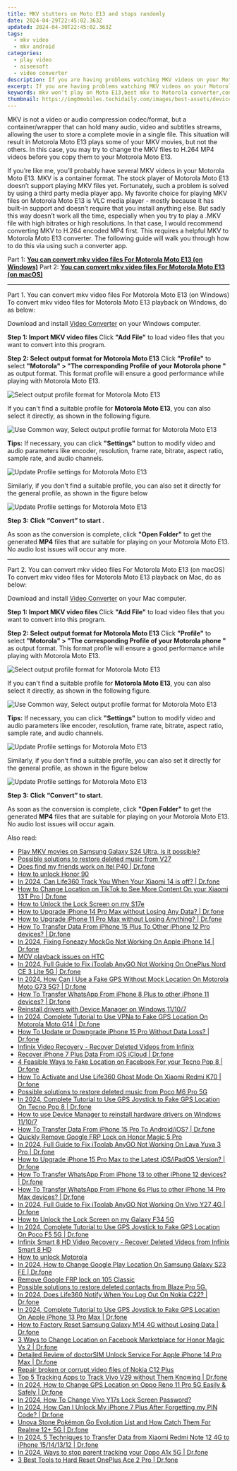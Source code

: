 ```yaml
---
title: MKV stutters on Moto E13 and stops randomly
date: 2024-04-29T22:45:02.363Z
updated: 2024-04-30T22:45:02.363Z
tags: 
  - mkv video
  - mkv android
categories: 
  - play video
  - aiseesoft
  - video converter
description: If you are having problems watching MKV videos on your Motorola Moto E13, you may wish to read this tutorial. It explains a workaround to convert MKV to H.264 MP4 for viewing on Motorola Moto E13 fluently.
excerpt: If you are having problems watching MKV videos on your Motorola Moto E13, you may wish to read this tutorial. It explains a workaround to convert MKV to H.264 MP4 for viewing on Motorola Moto E13 fluently.
keywords: mkv won't play on Moto E13,best mkv to Motorola converter,convert MKV for Motorola Moto E13 playing,Motorola can't play mkv,watch mkv on Moto E13,play mkv on Motorola,video to mkv converter for android,convert 4k video to 1080p android,how to converter 720p to mkv on android,mkv converter android 2018,mkv codec vlc android,4k video converter for android
thumbnail: https://img0mobiles.techidaily.com/images/best-assets/devices/motorola/motorola-moto-e13/5.jpg
---
```


<div class="atpl-content atpl-for-aiseesoft-video-converter play-mkv-on-android">

<div class="atpl-post-description-part-1">
<div class="tpl-content-sub-paragraph-normal">
  <p>
    MKV is not a video or audio compression codec/format, but a container/wrapper that can hold many audio, video and subtitles streams, allowing the user to store a complete movie in a single file. This situation will result in Motorola Moto E13 plays some of your MKV movies, but not the others. In this case, you may try to change the MKV files to H.264 MP4 videos before you copy them to your Motorola Moto E13.
  </p>
</div>
</div>



<div class="atpl-post-description-part-2">
<div class="tpl-content-sub-paragraph-content">
  <p>
    If you’re like me, you’ll probably have several MKV videos in your Motorola Moto E13. MKV is a container format. The stock player of Motorola Moto E13 doesn’t support playing MKV files yet. Fortunately, such a problem is solved by using a third party media player app. My favorite choice for playing MKV files on Motorola Moto E13 is VLC media player - mostly because it has built-in support and doesn’t require that you install anything else. But sadly this way doesn’t work all the time, especially when you try to play a .MKV file with high bitrates or high resolutions. In that case, I would recommend converting MKV to H.264 encoded MP4 first. This requires a helpful MKV to Motorola Moto E13 converter. The following guide will walk you through how to do this via using such a converter app.
  </p>
</div>
</div>


Part 1: <strong><a href="#p1">You can convert mkv video files For Motorola Moto E13 (on Windows)</a></strong>
Part 2: <strong><a href="#p2">You can convert mkv video files For Motorola Moto E13 (on macOS)</a></strong>



<!-- Part 1 -->
<a id="p1" name="p1" ></a><hr>

<div class="atpl-step-part-style">Part 1. You can convert mkv video files For Motorola Moto E13 (on Windows)</div>
To convert mkv video files for Motorola Moto E13 playback on Windows, do as below:

Download and install <a class="atpl-step-content-a-style" href="https://tools.techidaily.com/aiseesoft-total-video-converter/" >Video Converter</a> on your Windows computer.

<strong>Step 1: Import MKV video files </strong>
Click <b>"Add File"</b> to load video files that you want to convert into this program.

<strong>Step 2: Select output format for Motorola Moto E13</strong>
Click <b>"Profile"</b> to select <b>"Motorola" > "The corresponding Profile of your Motorola phone "</b> as output format. This format profile will ensure a good performance while playing with Motorola Moto E13.

<img src="https://tools.techidaily.com/images/apps/aiseesoft/video-converter/devices/moto/fv.mp4/win/profile-5.png" class="atpl-imgstyle" alt="Select output profile format for Motorola Moto E13" />

If you can't find a suitable profile for **Motorola Moto E13**, you can also select it directly, as shown in the following figure.

<img src="https://tools.techidaily.com/images/apps/aiseesoft/video-converter/devices/common_android/fv.mp4/win/profile.png" class="atpl-imgstyle" alt="Use Common way, Select output profile format for Motorola Moto E13" />

<strong>Tips:</strong>
If necessary, you can click <b>"Settings"</b> button to modify video and audio parameters like encoder, resolution, frame rate, bitrate, aspect ratio, sample rate, and audio channels. 

<img src="https://tools.techidaily.com/images/apps/aiseesoft/video-converter/devices/moto/fv.mp4/win/settings.png" class="atpl-imgstyle"  alt="Update Profile settings for Motorola Moto E13" />

Similarly, if you don't find a suitable profile, you can also set it directly for the general profile, as shown in the figure below

<img src="https://tools.techidaily.com/images/apps/aiseesoft/video-converter/devices/common_android/fv.mp4/win/settings.png" class="atpl-imgstyle"  alt="Update Profile settings for Motorola Moto E13" />

<strong>Step 3: Click “Convert” to start .</strong>

As soon as the conversion is complete, click <b>"Open Folder"</b> to get the generated <b>MP4</b> files that are suitable for playing on your Motorola Moto E13. No audio lost issues will occur any more.

<!-- Part 2 -->
<a id="p2" name="p2"></a><hr>

<div class="atpl-step-part-style">Part 2. You can convert mkv video files For Motorola Moto E13 (on macOS)</div>
To convert mkv video files for Motorola Moto E13 playback on Mac, do as below:

Download and install <a class="atpl-step-content-a-style" href="https://tools.techidaily.com/aiseesoft-total-video-converter/" >Video Converter</a> on your Mac computer.

<strong>Step 1: Import MKV video files </strong>
Click <b>"Add File"</b> to load video files that you want to convert into this program.

<strong>Step 2: Select output format for Motorola Moto E13</strong>
Click <b>"Profile"</b> to select <b>"Motorola" > "The corresponding Profile of your Motorola phone "</b> as output format. This format profile will ensure a good performance while playing with Motorola Moto E13.

<img src="https://tools.techidaily.com/images/apps/aiseesoft/video-converter/devices/moto/fv.mp4/mac/profile.png" class="atpl-imgstyle" alt="Select output profile format for Motorola Moto E13" />

If you can't find a suitable profile for **Motorola Moto E13**, you can also select it directly, as shown in the following figure.

<img src="https://tools.techidaily.com/images/apps/aiseesoft/video-converter/devices/common_android/fv.mp4/mac/profile.png" class="atpl-imgstyle" alt="Use Common way, Select output profile format for Motorola Moto E13" />

<strong>Tips:</strong>
If necessary, you can click <b>"Settings"</b> button to modify video and audio parameters like encoder, resolution, frame rate, bitrate, aspect ratio, sample rate, and audio channels. 

<img src="https://tools.techidaily.com/images/apps/aiseesoft/video-converter/devices/moto/fv.mp4/mac/settings.png" class="atpl-imgstyle"  alt="Update Profile settings for Motorola Moto E13" />

Similarly, if you don't find a suitable profile, you can also set it directly for the general profile, as shown in the figure below

<img src="https://tools.techidaily.com/images/apps/aiseesoft/video-converter/devices/common_android/fv.mp4/win/settings.png" class="atpl-imgstyle"  alt="Update Profile settings for Motorola Moto E13" />

<strong>Step 3: Click “Convert” to start.</strong>

As soon as the conversion is complete, click <b>"Open Folder"</b> to get the generated <b>MP4</b> files that are suitable for playing on your Motorola Moto E13. No audio lost issues will occur again.



<div class="atpl-post-end">
  <div class="atpl-post-device-model-description">
    
  </div>
</div>

<ins class="adsbygoogle"
     style="display:block"
     data-ad-client="ca-pub-7571918770474297"
     data-ad-slot="8358498916"
     data-ad-format="auto"
     data-full-width-responsive="true"></ins>


</div>
<ins class="adsbygoogle"
    style="display:block"
    data-ad-format="autorelaxed"
    data-ad-client="ca-pub-7571918770474297"
    data-ad-slot="1223367746"></ins>

<span class="atpl-alsoreadstyle">Also read:</span>
<div><ul>
<li><a href="https://review-topics.techidaily.com/play-mkv-movies-on-samsung-galaxy-s24-ultra-is-it-possible-by-aiseesoft-video-converter-play-mkv-on-android/"><u>Play MKV movies on Samsung Galaxy S24 Ultra, is it possible?</u></a></li>
<li><a href="https://review-topics.techidaily.com/possible-solutions-to-restore-deleted-music-from-v27-by-fonelab-android-recover-music/"><u>Possible solutions to restore deleted music from V27</u></a></li>
<li><a href="https://review-topics.techidaily.com/does-find-my-friends-work-on-itel-p40-drfone-by-drfone-virtual-android/"><u>Does find my friends work on Itel P40 | Dr.fone</u></a></li>
<li><a href="https://review-topics.techidaily.com/how-to-unlock-honor-90-by-drfone-android-unlock-android-unlock/"><u>How to unlock Honor 90</u></a></li>
<li><a href="https://review-topics.techidaily.com/in-2024-can-life360-track-you-when-your-xiaomi-14-is-off-drfone-by-drfone-virtual-android/"><u>In 2024, Can Life360 Track You When Your Xiaomi 14 is off? | Dr.fone</u></a></li>
<li><a href="https://review-topics.techidaily.com/how-to-change-location-on-tiktok-to-see-more-content-on-your-xiaomi-13t-pro-drfone-by-drfone-virtual-android/"><u>How to Change Location on TikTok to See More Content On your Xiaomi 13T Pro | Dr.fone</u></a></li>
<li><a href="https://review-topics.techidaily.com/how-to-unlock-the-lock-screen-on-my-s17e-by-drfone-android-unlock-android-unlock/"><u>How to Unlock the Lock Screen on my S17e</u></a></li>
<li><a href="https://review-topics.techidaily.com/how-to-upgrade-iphone-14-pro-max-without-losing-any-data-drfone-by-drfone-ios-system-repair-ios-system-repair/"><u>How to Upgrade iPhone 14 Pro Max without Losing Any Data? | Dr.fone</u></a></li>
<li><a href="https://review-topics.techidaily.com/how-to-upgrade-iphone-11-pro-max-without-losing-anything-drfone-by-drfone-ios-system-repair-ios-system-repair/"><u>How to Upgrade iPhone 11 Pro Max without Losing Anything? | Dr.fone</u></a></li>
<li><a href="https://review-topics.techidaily.com/how-to-transfer-data-from-iphone-15-plus-to-other-iphone-12-pro-devices-drfone-by-drfone-transfer-data-from-ios-transfer-data-from-ios/"><u>How To Transfer Data From iPhone 15 Plus To Other iPhone 12 Pro devices? | Dr.fone</u></a></li>
<li><a href="https://review-topics.techidaily.com/in-2024-fixing-foneazy-mockgo-not-working-on-apple-iphone-14-drfone-by-drfone-virtual-ios/"><u>In 2024, Fixing Foneazy MockGo Not Working On Apple iPhone 14 | Dr.fone</u></a></li>
<li><a href="https://review-topics.techidaily.com/mov-playback-issues-on-htc-by-aiseesoft-video-converter-play-mov-on-android/"><u>MOV playback issues on HTC </u></a></li>
<li><a href="https://review-topics.techidaily.com/in-2024-full-guide-to-fix-itoolab-anygo-not-working-on-oneplus-nord-ce-3-lite-5g-drfone-by-drfone-virtual-android/"><u>In 2024, Full Guide to Fix iToolab AnyGO Not Working On OnePlus Nord CE 3 Lite 5G | Dr.fone</u></a></li>
<li><a href="https://review-topics.techidaily.com/in-2024-how-can-i-use-a-fake-gps-without-mock-location-on-motorola-moto-g73-5g-drfone-by-drfone-virtual-android/"><u>In 2024, How Can I Use a Fake GPS Without Mock Location On Motorola Moto G73 5G? | Dr.fone</u></a></li>
<li><a href="https://review-topics.techidaily.com/how-to-transfer-whatsapp-from-iphone-8-plus-to-other-iphone-11-devices-drfone-by-drfone-transfer-whatsapp-from-ios-transfer-whatsapp-from-ios/"><u>How To Transfer WhatsApp From iPhone 8 Plus to other iPhone 11 devices? | Dr.fone</u></a></li>
<li><a href="https://review-topics.techidaily.com/reinstall-drivers-with-device-manager-on-windows-11107-by-drivereasy-guide/"><u>Reinstall drivers with Device Manager on Windows 11/10/7</u></a></li>
<li><a href="https://review-topics.techidaily.com/in-2024-complete-tutorial-to-use-vpna-to-fake-gps-location-on-motorola-moto-g14-drfone-by-drfone-virtual-android/"><u>In 2024, Complete Tutorial to Use VPNa to Fake GPS Location On Motorola Moto G14 | Dr.fone</u></a></li>
<li><a href="https://review-topics.techidaily.com/how-to-update-or-downgrade-iphone-15-pro-without-data-loss-drfone-by-drfone-ios-system-repair-ios-system-repair/"><u>How To Update or Downgrade iPhone 15 Pro Without Data Loss? | Dr.fone</u></a></li>
<li><a href="https://review-topics.techidaily.com/infinix-video-recovery-recover-deleted-videos-from-infinix-by-fonelab-android-recover-video/"><u>Infinix Video Recovery - Recover Deleted Videos from Infinix</u></a></li>
<li><a href="https://review-topics.techidaily.com/recover-iphone-7-plus-data-from-ios-icloud-drfone-by-drfone-ios-data-recovery-ios-data-recovery/"><u>Recover iPhone 7 Plus Data From iOS iCloud | Dr.fone</u></a></li>
<li><a href="https://review-topics.techidaily.com/4-feasible-ways-to-fake-location-on-facebook-for-your-tecno-pop-8-drfone-by-drfone-virtual-android/"><u>4 Feasible Ways to Fake Location on Facebook For your Tecno Pop 8 | Dr.fone</u></a></li>
<li><a href="https://review-topics.techidaily.com/how-to-activate-and-use-life360-ghost-mode-on-xiaomi-redmi-k70-drfone-by-drfone-virtual-android/"><u>How To Activate and Use Life360 Ghost Mode On Xiaomi Redmi K70 | Dr.fone</u></a></li>
<li><a href="https://review-topics.techidaily.com/possible-solutions-to-restore-deleted-music-from-poco-m6-pro-5g-by-fonelab-android-recover-music/"><u>Possible solutions to restore deleted music from Poco M6 Pro 5G</u></a></li>
<li><a href="https://review-topics.techidaily.com/in-2024-complete-tutorial-to-use-gps-joystick-to-fake-gps-location-on-tecno-pop-8-drfone-by-drfone-virtual-android/"><u>In 2024, Complete Tutorial to Use GPS Joystick to Fake GPS Location On Tecno Pop 8 | Dr.fone</u></a></li>
<li><a href="https://review-topics.techidaily.com/how-to-use-device-manager-to-reinstall-hardware-drivers-on-windows-11107-by-drivereasy-guide/"><u>How to use Device Manager to reinstall hardware drivers on Windows 11/10/7</u></a></li>
<li><a href="https://review-topics.techidaily.com/how-to-transfer-data-from-iphone-15-pro-to-androidios-drfone-by-drfone-transfer-data-from-ios-transfer-data-from-ios/"><u>How To Transfer Data From iPhone 15 Pro To Android/iOS? | Dr.fone</u></a></li>
<li><a href="https://review-topics.techidaily.com/quickly-remove-google-frp-lock-on-honor-magic-5-pro-by-drfone-android-unlock-remove-google-frp/"><u>Quickly Remove Google FRP Lock on Honor Magic 5 Pro</u></a></li>
<li><a href="https://review-topics.techidaily.com/in-2024-full-guide-to-fix-itoolab-anygo-not-working-on-lava-yuva-3-pro-drfone-by-drfone-virtual-android/"><u>In 2024, Full Guide to Fix iToolab AnyGO Not Working On Lava Yuva 3 Pro | Dr.fone</u></a></li>
<li><a href="https://review-topics.techidaily.com/how-to-upgrade-iphone-15-pro-max-to-the-latest-iosipados-version-drfone-by-drfone-ios-system-repair-ios-system-repair/"><u>How to Upgrade iPhone 15 Pro Max to the Latest iOS/iPadOS Version? | Dr.fone</u></a></li>
<li><a href="https://review-topics.techidaily.com/how-to-transfer-whatsapp-from-iphone-13-to-other-iphone-12-devices-drfone-by-drfone-transfer-whatsapp-from-ios-transfer-whatsapp-from-ios/"><u>How To Transfer WhatsApp From iPhone 13 to other iPhone 12 devices? | Dr.fone</u></a></li>
<li><a href="https://review-topics.techidaily.com/how-to-transfer-whatsapp-from-iphone-6s-plus-to-other-iphone-14-pro-max-devices-drfone-by-drfone-transfer-whatsapp-from-ios-transfer-whatsapp-from-ios/"><u>How To Transfer WhatsApp From iPhone 6s Plus to other iPhone 14 Pro Max devices? | Dr.fone</u></a></li>
<li><a href="https://review-topics.techidaily.com/in-2024-full-guide-to-fix-itoolab-anygo-not-working-on-vivo-y27-4g-drfone-by-drfone-virtual-android/"><u>In 2024, Full Guide to Fix iToolab AnyGO Not Working On Vivo Y27 4G | Dr.fone</u></a></li>
<li><a href="https://review-topics.techidaily.com/how-to-unlock-the-lock-screen-on-my-galaxy-f34-5g-by-drfone-android-unlock-android-unlock/"><u>How to Unlock the Lock Screen on my Galaxy F34 5G</u></a></li>
<li><a href="https://review-topics.techidaily.com/in-2024-complete-tutorial-to-use-gps-joystick-to-fake-gps-location-on-poco-f5-5g-drfone-by-drfone-virtual-android/"><u>In 2024, Complete Tutorial to Use GPS Joystick to Fake GPS Location On Poco F5 5G | Dr.fone</u></a></li>
<li><a href="https://review-topics.techidaily.com/infinix-smart-8-hd-video-recovery-recover-deleted-videos-from-infinix-smart-8-hd-by-fonelab-android-recover-video/"><u>Infinix Smart 8 HD Video Recovery - Recover Deleted Videos from Infinix Smart 8 HD</u></a></li>
<li><a href="https://review-topics.techidaily.com/how-to-unlock-motorola-by-drfone-android-unlock-android-unlock/"><u>How to unlock Motorola</u></a></li>
<li><a href="https://review-topics.techidaily.com/in-2024-how-to-change-google-play-location-on-samsung-galaxy-s23-fe-drfone-by-drfone-virtual-android/"><u>In 2024, How to Change Google Play Location On Samsung Galaxy S23 FE | Dr.fone</u></a></li>
<li><a href="https://review-topics.techidaily.com/remove-google-frp-lock-on-105-classic-by-drfone-android-unlock-remove-google-frp/"><u>Remove Google FRP lock on 105 Classic</u></a></li>
<li><a href="https://review-topics.techidaily.com/possible-solutions-to-restore-deleted-contacts-from-blaze-pro-5g-by-fonelab-android-recover-contacts/"><u>Possible solutions to restore deleted contacts from Blaze Pro 5G.</u></a></li>
<li><a href="https://review-topics.techidaily.com/in-2024-does-life360-notify-when-you-log-out-on-nokia-c22-drfone-by-drfone-virtual-android/"><u>In 2024, Does Life360 Notify When You Log Out On Nokia C22? | Dr.fone</u></a></li>
<li><a href="https://review-topics.techidaily.com/in-2024-complete-tutorial-to-use-gps-joystick-to-fake-gps-location-on-apple-iphone-13-pro-max-drfone-by-drfone-virtual-ios/"><u>In 2024, Complete Tutorial to Use GPS Joystick to Fake GPS Location On Apple iPhone 13 Pro Max | Dr.fone</u></a></li>
<li><a href="https://techidaily.com/how-to-factory-reset-samsung-galaxy-m14-4g-without-losing-data-drfone-by-drfone-reset-android-reset-android/"><u>How to Factory Reset Samsung Galaxy M14 4G without Losing Data | Dr.fone</u></a></li>
<li><a href="https://location-fake.techidaily.com/3-ways-to-change-location-on-facebook-marketplace-for-honor-magic-vs-2-drfone-by-drfone-virtual-android/"><u>3 Ways to Change Location on Facebook Marketplace for Honor Magic Vs 2 | Dr.fone</u></a></li>
<li><a href="https://iphone-unlock.techidaily.com/detailed-review-of-doctorsim-unlock-service-for-apple-iphone-14-pro-max-drfone-by-drfone-ios/"><u>Detailed Review of doctorSIM Unlock Service For Apple iPhone 14 Pro Max | Dr.fone</u></a></li>
<li><a href="https://techidaily.com/repair-broken-or-corrupt-video-files-of-nokia-c12-plus-by-stellar-video-repair-mobile-video-repair/"><u>Repair broken or corrupt video files of Nokia C12 Plus</u></a></li>
<li><a href="https://android-location-track.techidaily.com/top-5-tracking-apps-to-track-vivo-v29-without-them-knowing-drfone-by-drfone-virtual-android/"><u>Top 5 Tracking Apps to Track Vivo V29 without Them Knowing | Dr.fone</u></a></li>
<li><a href="https://location-social.techidaily.com/in-2024-how-to-change-gps-location-on-oppo-reno-11-pro-5g-easily-and-safely-drfone-by-drfone-virtual-android/"><u>In 2024, How to Change GPS Location on Oppo Reno 11 Pro 5G Easily & Safely | Dr.fone</u></a></li>
<li><a href="https://android-unlock.techidaily.com/in-2024-how-to-change-vivo-y17s-lock-screen-password-by-drfone-android/"><u>In 2024, How To Change Vivo Y17s Lock Screen Password?</u></a></li>
<li><a href="https://iphone-unlock.techidaily.com/in-2024-how-can-i-unlock-my-iphone-7-plus-after-forgetting-my-pin-code-drfone-by-drfone-ios/"><u>In 2024, How Can I Unlock My iPhone 7 Plus After Forgetting my PIN Code? | Dr.fone</u></a></li>
<li><a href="https://pokemon-go-android.techidaily.com/unova-stone-pokemon-go-evolution-list-and-how-catch-them-for-realme-12plus-5g-drfone-by-drfone-virtual-android/"><u>Unova Stone Pokémon Go Evolution List and How Catch Them For Realme 12+ 5G | Dr.fone</u></a></li>
<li><a href="https://android-transfer.techidaily.com/in-2024-5-techniques-to-transfer-data-from-xiaomi-redmi-note-12-4g-to-iphone-15141312-drfone-by-drfone-transfer-from-android-transfer-from-android/"><u>In 2024, 5 Techniques to Transfer Data from Xiaomi Redmi Note 12 4G to iPhone 15/14/13/12 | Dr.fone</u></a></li>
<li><a href="https://android-location-track.techidaily.com/in-2024-ways-to-stop-parent-tracking-your-oppo-a1x-5g-drfone-by-drfone-virtual-android/"><u>In 2024, Ways to stop parent tracking your Oppo A1x 5G | Dr.fone</u></a></li>
<li><a href="https://phone-solutions.techidaily.com/3-best-tools-to-hard-reset-oneplus-ace-2-pro-drfone-by-drfone-reset-android-reset-android/"><u>3 Best Tools to Hard Reset OnePlus Ace 2 Pro | Dr.fone</u></a></li>
</ul></div>

